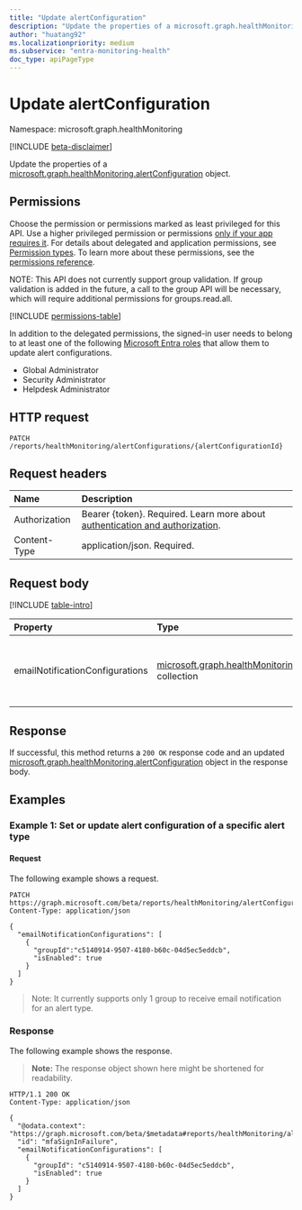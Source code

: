 ```yaml
---
title: "Update alertConfiguration"
description: "Update the properties of a microsoft.graph.healthMonitoring.alertConfiguration object."
author: "huatang92"
ms.localizationpriority: medium
ms.subservice: "entra-monitoring-health"
doc_type: apiPageType
---
```


# Update alertConfiguration

Namespace: microsoft.graph.healthMonitoring

[!INCLUDE [beta-disclaimer](../../includes/beta-disclaimer.md)]

Update the properties of a [microsoft.graph.healthMonitoring.alertConfiguration](../resources/healthmonitoring-alertconfiguration.md) object.

## Permissions

Choose the permission or permissions marked as least privileged for this API. Use a higher privileged permission or permissions [only if your app requires it](/graph/permissions-overview#best-practices-for-using-microsoft-graph-permissions). For details about delegated and application permissions, see [Permission types](/graph/permissions-overview#permission-types). To learn more about these permissions, see the [permissions reference](/graph/permissions-reference).

NOTE: This API does not currently support group validation. If group validation is added in the future, a call to the group API will be necessary, which will require additional permissions for groups.read.all.

<!-- {
  "blockType": "permissions",
  "name": "healthmonitoring-alertconfiguration-update-permissions"
}
-->
[!INCLUDE [permissions-table](../includes/permissions/healthmonitoring-alertconfiguration-update-permissions.md)]

In addition to the delegated permissions, the signed-in user needs to belong to at least one of the following [Microsoft Entra roles](/entra/identity/role-based-access-control/permissions-reference?toc=%2Fgraph%2Ftoc.json) that allow them to update alert configurations.

+ Global Administrator
+ Security Administrator
+ Helpdesk Administrator
  
## HTTP request

<!-- {
  "blockType": "ignored"
}
-->
``` http
PATCH /reports/healthMonitoring/alertConfigurations/{alertConfigurationId}
```

## Request headers

|Name|Description|
|:---|:---|
|Authorization|Bearer {token}. Required. Learn more about [authentication and authorization](/graph/auth/auth-concepts).|
|Content-Type|application/json. Required.|

## Request body

[!INCLUDE [table-intro](../../includes/update-property-table-intro.md)]


|Property|Type|Description|
|:---|:---|:---|
|emailNotificationConfigurations|[microsoft.graph.healthMonitoring.emailNotificationConfiguration](../resources/healthmonitoring-emailnotificationconfiguration.md) collection|Email notification settings for the particular alert type.|



## Response

If successful, this method returns a `200 OK` response code and an updated [microsoft.graph.healthMonitoring.alertConfiguration](../resources/healthmonitoring-alertconfiguration.md) object in the response body.

## Examples

### Example 1: Set or update alert configuration of a specific alert type

#### Request

The following example shows a request.
<!-- {
  "blockType": "request",
  "name": "update_alertconfiguration"
}
-->
``` http
PATCH https://graph.microsoft.com/beta/reports/healthMonitoring/alertConfigurations/{alertConfigurationId}
Content-Type: application/json

{
  "emailNotificationConfigurations": [
    {
      "groupId":"c5140914-9507-4180-b60c-04d5ec5eddcb",
      "isEnabled": true
    }
  ]
}
```
> Note: It currently supports only 1 group to receive email notification for an alert type.


### Response

The following example shows the response.
>**Note:** The response object shown here might be shortened for readability.
<!-- {
  "blockType": "response",
  "truncated": true,
  "@odata.type": "microsoft.graph.healthMonitoring.alertConfiguration"
}
-->
``` http
HTTP/1.1 200 OK
Content-Type: application/json

{
  "@odata.context": "https://graph.microsoft.com/beta/$metadata#reports/healthMonitoring/alertConfigurations/$entity",
  "id": "mfaSignInFailure",
  "emailNotificationConfigurations": [
    {
      "groupId": "c5140914-9507-4180-b60c-04d5ec5eddcb",
      "isEnabled": true
    }
  ]
}
```

